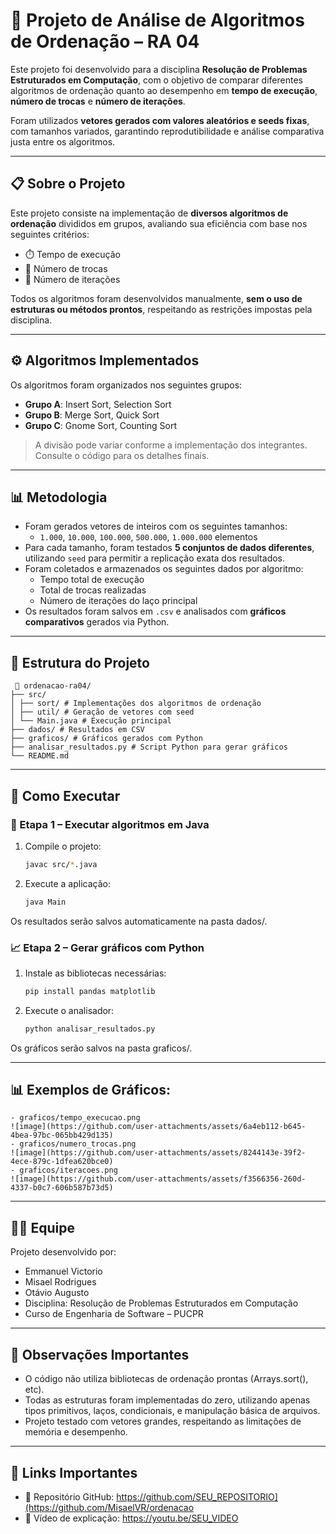 # 🔢 Projeto de Análise de Algoritmos de Ordenação – RA 04

Este projeto foi desenvolvido para a disciplina **Resolução de Problemas Estruturados em Computação**, com o objetivo de comparar diferentes algoritmos de ordenação quanto ao desempenho em **tempo de execução**, **número de trocas** e **número de iterações**.

Foram utilizados **vetores gerados com valores aleatórios e seeds fixas**, com tamanhos variados, garantindo reprodutibilidade e análise comparativa justa entre os algoritmos.

---

## 📋 Sobre o Projeto

Este projeto consiste na implementação de **diversos algoritmos de ordenação** divididos em grupos, avaliando sua eficiência com base nos seguintes critérios:

- ⏱️ Tempo de execução
- 🔁 Número de trocas
- 🔄 Número de iterações

Todos os algoritmos foram desenvolvidos manualmente, **sem o uso de estruturas ou métodos prontos**, respeitando as restrições impostas pela disciplina.

---

## ⚙️ Algoritmos Implementados

Os algoritmos foram organizados nos seguintes grupos:

- **Grupo A**: Insert Sort, Selection Sort  
- **Grupo B**: Merge Sort, Quick Sort  
- **Grupo C**: Gnome Sort, Counting Sort  

> A divisão pode variar conforme a implementação dos integrantes. Consulte o código para os detalhes finais.

---

## 📊 Metodologia

- Foram gerados vetores de inteiros com os seguintes tamanhos:
  - `1.000`, `10.000`, `100.000`, `500.000`, `1.000.000` elementos
- Para cada tamanho, foram testados **5 conjuntos de dados diferentes**, utilizando `seed` para permitir a replicação exata dos resultados.
- Foram coletados e armazenados os seguintes dados por algoritmo:
  - Tempo total de execução
  - Total de trocas realizadas
  - Número de iterações do laço principal
- Os resultados foram salvos em `.csv` e analisados com **gráficos comparativos** gerados via Python.

---

## 🧱 Estrutura do Projeto
```
 📁 ordenacao-ra04/
├── src/
│ ├── sort/ # Implementações dos algoritmos de ordenação
│ ├── util/ # Geração de vetores com seed
│ └── Main.java # Execução principal
├── dados/ # Resultados em CSV
├── graficos/ # Gráficos gerados com Python
├── analisar_resultados.py # Script Python para gerar gráficos
└── README.md
```

---

## 🚀 Como Executar

### 🔧 Etapa 1 – Executar algoritmos em Java

1. Compile o projeto:
   ```bash
   javac src/*.java
2. Execute a aplicação:
   ```bash
   java Main
Os resultados serão salvos automaticamente na pasta dados/.

### 📈 Etapa 2 – Gerar gráficos com Python

1. Instale as bibliotecas necessárias:
   ```bash
   pip install pandas matplotlib
2. Execute o analisador:
   ```bash
   python analisar_resultados.py
Os gráficos serão salvos na pasta graficos/.

---

## 📊 Exemplos de Gráficos:
```
- graficos/tempo_execucao.png
![image](https://github.com/user-attachments/assets/6a4eb112-b645-4bea-97bc-065bb429d135)
- graficos/numero_trocas.png
![image](https://github.com/user-attachments/assets/8244143e-39f2-4ece-879c-1dfea620bce0)
- graficos/iteracoes.png
![image](https://github.com/user-attachments/assets/f3566356-260d-4337-b0c7-606b587b73d5)
```
---

## 👨‍💼 Equipe
Projeto desenvolvido por:
- Emmanuel Victorio
- Misael Rodrigues
- Otávio Augusto
- Disciplina: Resolução de Problemas Estruturados em Computação
- Curso de Engenharia de Software – PUCPR

--- 
## 📌 Observações Importantes
- O código não utiliza bibliotecas de ordenação prontas (Arrays.sort(), etc).
- Todas as estruturas foram implementadas do zero, utilizando apenas tipos primitivos, laços, condicionais, e manipulação básica de arquivos.
- Projeto testado com vetores grandes, respeitando as limitações de memória e desempenho.
---
## 🔗 Links Importantes
- 📂 Repositório GitHub: https://github.com/SEU_REPOSITORIO](https://github.com/MisaelVR/ordenacao
- 🎥 Vídeo de explicação: https://youtu.be/SEU_VIDEO
